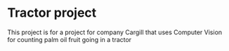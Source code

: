 # Tractor project

This project is for a project for company Cargill that uses Computer Vision for counting palm oil fruit going in a tractor
